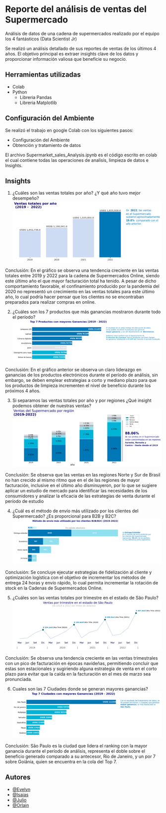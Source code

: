 
# Reporte del análisis de ventas del Supermercado

Análisis de datos de una cadena de supermercados realizado por el equipo los 4 fantásticos (Data Scientist Jr)

Se realizó un análisis detallado de sus reportes de ventas de los últimos 4 años. El objetivo principal es extraer insights clave de los datos y proporcionar información valiosa que beneficie su negocio.

## Herramientas utilizadas
- Colab
- Python
  - Libreria Pandas
  - Libreria Matplotlib

## Configuración del Ambiente
Se realizó el trabajo en google Colab con los siguientes pasos:
- Configuración del Ambiente
- Obtención y tratamiento de datos

El archivo Supermarket_sales_Analysis.ipynb es el código escrito en colab el cual contiene todas las operaciones de analisis, limpieza de datos e Insights.

## Insights
1. ¿Cuáles son las ventas totales por año? ¿Y qué año tuvo mejor desempeño?
![image](https://github.com/TigerXHero/Supermarket-Sales-Analisis-Data/blob/main/images/1.png)

Conclusión:
En el gráfico se observa una tendencia creciente en las ventas totales entre 2019 y 2022 para la cadena de Supermercados Online, siendo este último año el que mayor facturación total ha tenido. A pesar de dicho comportamiento favorable, el confinamiento producido por la pandemia del 2020 no representó un crecimiento en las ventas totales para este último año, lo cual podría hacer pensar que los clientes no se encontraban preparados para realizar compras en online.

2. ¿Cuáles son los 7 productos que más ganancias mostraron durante todo el período?
![image](https://github.com/TigerXHero/Supermarket-Sales-Analisis-Data/blob/main/images/2.png)

Conclusión:
En el gráfico anterior se observa un claro liderazgo en ganancias de los productos electrónicos durante el período de análisis, sin embargo, se deben emplear estrategias a corto y mediano plazo para que los productos de limpieza incrementen el nivel de beneficio durante los próximos 4 años.

3. Si separamos las ventas totales por año y por regiones ¿Qué insight podemos obtener de nuestras ventas?
![image](https://github.com/TigerXHero/Supermarket-Sales-Analisis-Data/blob/main/images/3.png)

Conclusión:
Se observa que las ventas en las regiones Norte y Sur de Brasil no han crecido al mismo ritmo que en el de las regiones de mayor facturación, inclusive en el último año disminuyeron, por lo que se sugiere aplicar un estudio de mercado para identificar las necesidades de los consumidores y analizar la eficacia de las estrategias de venta durante el período de estudio

4. ¿Cuál es el método de envío más utilizado por los clientes del Supermercado? ¿Es proporcional para B2B y B2C?
![image](https://github.com/TigerXHero/Supermarket-Sales-Analisis-Data/blob/main/images/4.png)

Conclusión:
Se concluye ejecutar estrategias de fidelización al cliente y optimización logística con el objetivo de incrementar los métodos de entrega 24 horas y envío rápido, lo cual permita incrementar la rotación de stock en la Cadenas de Supermercados Online.

5. ¿Cuáles son las ventas totales por trimestre en el estado de São Paulo?
![image](https://github.com/TigerXHero/Supermarket-Sales-Analisis-Data/blob/main/images/5.png)

Conclusión:
Se observa una tendencia creciente en las ventas trimestrales con un pico de facturación en épocas navideñas, permitiendo concluir que estas son estacionales y sugiriendo alguna estrategia de venta en el corto plazo para evitar que la caída en la facturación en el mes de marzo sea pronunciada.

6. Cuales son las 7 Ciudades donde se generan mayores ganancias?
![image](https://github.com/TigerXHero/Supermarket-Sales-Analisis-Data/blob/main/images/6.png)

Conclusión:
São Paulo​ es la ciudad que lidera el ranking con la mayor ganancia durante el período de análisis, representa el doble sobre el beneficio generado comparado a su antecesor, Rio de Janeiro, y un por 7 sobre Goiânia, quien se encuentra en la cola del Top 7.


## Autores

- [@Evelyn](Evyca)
- [@Isaias](isaiasxhero)
- [@Julio](julioalvarez0103)
- [@Orlain](kwskizx6rr)
